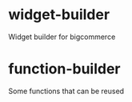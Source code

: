 # widget-builder
Widget builder for bigcommerce

# function-builder
Some functions that can be reused
